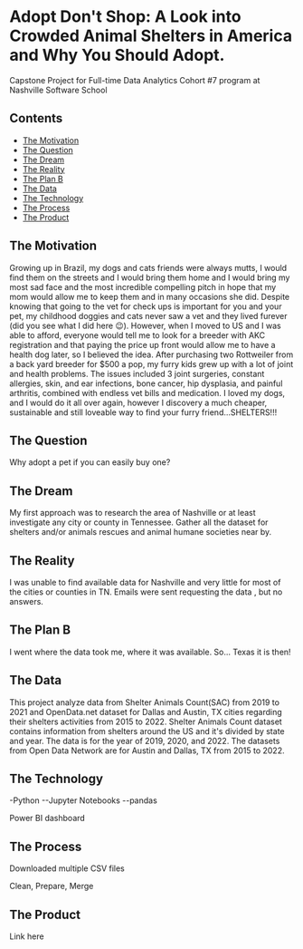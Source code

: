 # Adopt Don't Shop: A Look into Crowded Animal Shelters in America and Why You Should Adopt.

Capstone Project for Full-time Data Analytics Cohort #7 program at Nashville Software School

## Contents

- [The Motivation](#The-Motivation)
- [The Question](#The-Question)
- [The Dream](#The-Dream)
- [The Reality](#The-Reality)
- [The Plan B](#The-Plan-B)
- [The Data](#The-Data)
- [The Technology](#The-Technology)
- [The Process](#The-Process)
- [The Product](#The-Product)

## The Motivation
  
Growing up in Brazil, my dogs and cats friends were always mutts, I would find them on the streets and I would bring them home and I would bring my most sad face and the most incredible compelling pitch in hope that my mom would allow me to keep them and in many occasions she did. Despite knowing that going to the vet for check ups is important for you and your pet, my childhood doggies and cats never saw a vet and they lived furever (did you see what I did here 😉). 
However, when I moved to US and I was able to afford, everyone would tell me to look for a breeder with AKC registration and that paying the price up front would allow me to have a health dog later, so I believed the idea. After purchasing two Rottweiler from a back yard breeder for $500 a pop, my furry kids grew up with a lot of joint and health problems. The issues included 3 joint surgeries, constant allergies, skin, and ear infections, bone cancer, hip dysplasia, and painful arthritis, combined with endless vet bills and medication. I loved my dogs, and I would do it all over again, however I discovery a much cheaper, sustainable and still loveable way to find your furry friend…SHELTERS!!!

## The Question

Why adopt a pet if you can easily buy one?

## The Dream

My first approach was to research the area of Nashville or at least investigate any city or county in Tennessee. Gather all the dataset for shelters and/or animals rescues and animal humane societies near by.

## The Reality

I was unable to find available data for Nashville and very little for most of the cities or counties in TN.  Emails were sent requesting the data , but no answers.

## The Plan B

I went where the data took me, where it was available.  So... Texas it is then!

## The Data
This project analyze data from Shelter Animals Count(SAC) from 2019 to 2021 and OpenData.net dataset for Dallas and Austin, TX cities regarding their shelters activities from 2015 to 2022.
Shelter Animals Count dataset contains information from shelters around the US and it's divided by state and year. The data is for the year of 2019, 2020, and 2022.
The datasets from Open Data Network are for Austin and Dallas, TX from 2015 to 2022.

## The Technology

-Python
  --Jupyter Notebooks
  --pandas
  
Power BI dashboard

## The Process

Downloaded multiple CSV files

Clean, Prepare, Merge

## The Product
Link here
